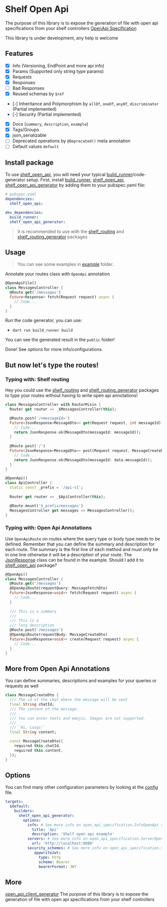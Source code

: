 

# Shelf Open Api

The purpose of this library is to expose the generation of file with open api specifications from your shelf controllers
[OpenApi Specification]

This library is under development, any help is welcome

## Features

- [x] Info (Versioning, EndPoint and more api info)
- [x] Params (Supported only string type params)
- [x] Requests
- [x] Responses
- [ ] Bad Responses
- [x] Reused schemas by `$ref`
- [-] Inheritance and Polymorphism by `allOf`, `oneOf`, `anyOf`, `discriminator` (Partial implemented)
- [-] Security (Partial implemented)
- [x] Docs (`summary`, `description`, `example`)
- [x] Tags/Groups
- [x] json_serializable
- [ ] Deprecated operations by `@Deprecated()` meta annotation
- [ ] Default values `default`

## Install package

To use [shelf_open_api], you will need your typical [build_runner]/code-generator setup.
First, install [build_runner], [shelf_open_api], [shelf_open_api_generator] by adding them to your pubspec.yaml file:

```yaml
# pubspec.yaml
dependencies:
  shelf_open_api:

dev_dependencies:
  build_runner:
  shelf_open_api_generator:
```

> It is recommended to use with the [shelf_routing] and [shelf_routing_generator] packages

## Usage

> You can see some examples in [example] folder.

Annotate your routes class with `OpenApi` annotation
```dart
@OpenApiFile()
class MessagesController {
  @Route.get('/messages')
  Future<Response> fetch(Request request) async {
    // Code...
  }
}
```

Run the code generator, you can use:
- `dart run build_runner build`

You can see the generated result in the `public` folder!

Done! See options for more info/configurations.


## But now let's type the routes!

### Typing with: Shelf routing

Hey you could use the [shelf_routing] and [shelf_routing_generator] packages to type your routes
without having to write open api annotations!

```dart
class MessagesController with RouterMixin {
  Router get router => _$MessagesController(this);

  @Route.post('/<messageId>')
  Future<JsonResponse<MessageDto>> get(Request request, int messageId) async {
    // Code...
    return JsonResponse.ok(MessageDto(messageId: messageId));
  }
  
  @Route.post('/')
  Future<JsonResponse<MessageDto>> post(Request request, MessageCreateDto data) async {
    // Code...
    return JsonResponse.ok(MessageDto(messageId: data.messageId));
  }
}

@OpenApi()
class ApiController {
  static const _prefix = '/api-v1';
  
  Router get router => _$ApiController(this);

  @Route.mount('$_prefix/messages')
  MessagesController get messages => MessagesController();
}
```

### Typing with: Open Api Annotations

Use `OpenApiRoute` on routes where the query type or body type needs to be defined.
Remember that you can define the summary and description for each route.
The summary is the first line of each method and must only be in one line otherwise it will be a description of your route.
The [JsonResponse] class can be found in the example. Should I add it to [shelf_open_api] package?

```dart
@OpenApi()
class MessagesController {
  @Route.get('/messages')
  @OpenApiRoute(requestQuery: MessageFetchDto)
  Future<JsonResponse<void>> fetch(Request request) async {
    // Code...
  }
  
  /// This is a summary
  /// 
  /// This is a
  /// long description
  @Route.post('/messages')
  @OpenApiRoute(requestBody: MessageCreateDto)
  Future<JsonResponse<void>> create(Request request) async {
    // Code...
  }
}
```

## More from Open Api Annotations


You can define summaries, descriptions and examples for your queries or requests as well

```dart
class MessageCreateDto {
  /// The id of the chat where the message will be sent
  final String chatId;
  /// The content of the message.
  /// 
  /// You can enter texts and emojis. Images are not supported.
  /// 
  /// `Hi, Luigi!`
  final String content;

  const MessageCreateDto({
    required this.chatId,
    required this.content,
  });
}
```

## Options

You can find many other configuration parameters by looking at the [config](shelf_open_api_generator/lib/src/config.dart) file.

```yaml
targets:
  $default:
    builders:
      shelf_open_api_generator:
        options:
          info: # See more info on open_api_specification.InfoOpenApi class
            title: 'Api'
            description: 'Shelf open api example'
          servers: # See more info on open_api_specification.ServerOpenApi class
            url: 'http://localhost:8080'
          security_schemes: # See more info on open_api_specification.SecuritySchemeOpenApi class
             appwriteJwt:
               type: http
               scheme: Bearer
               bearerFormat: JWT
```

## More

[open_api_client_generator] The purpose of this library is to expose the generation of file with open api specifications from your shelf controllers

[JsonResponse]: example/lib/shared/json_response.dart
[example]: example
[build_runner]: https://pub.dev/packages/build_runner
[shelf_open_api]: https://pub.dev/packages/shelf_open_api
[shelf_open_api_generator]: https://pub.dev/packages/shelf_open_api_generator
[shelf_routing]: https://pub.dev/packages/shelf_routing
[shelf_routing_generator]: https://pub.dev/packages/shelf_routing_generator
[OpenApi Specification]: https://swagger.io/specification/v3/
[open_api_client_generator]: https://pub.dev/packages/open_api_client_generator